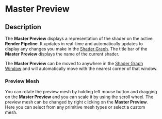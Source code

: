 # Master Preview

## Description

The **Master Preview** displays a representation of the shader on the active **Render Pipeline**. It updates in real-time and automatically updates to display any changes you make in the [Shader Graph](Shader-Graph.md). The title bar of the **Master Preview** displays the name of the current shader.

The **Master Preview** can be moved to anywhere in the [Shader Graph Window](Shader-Graph-Window.md) and will automatically move with the nearest corner of that window.

### Preview Mesh

You can rotate the preview mesh by holding left mouse button and dragging on the **Master Preview** and you can scale it by using the scroll wheel. The preview mesh can be changed by right clicking on the **Master Preview**. Here you can select from any primitive mesh types or select a custom mesh.
